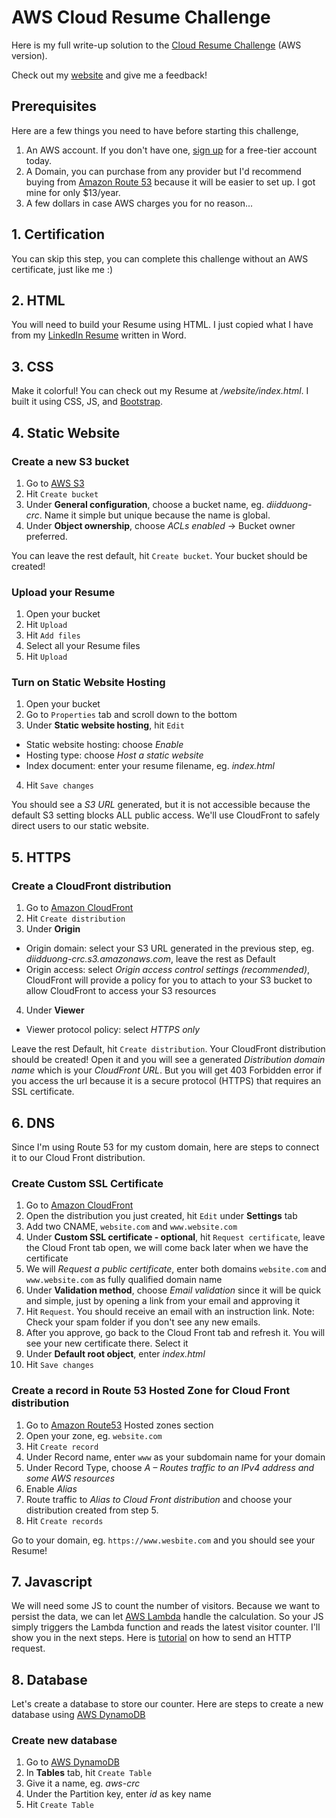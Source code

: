 # AWS Cloud Resume Challenge
Here is my full write-up solution to the [Cloud Resume Challenge](https://cloudresumechallenge.dev/docs/the-challenge/aws/) (AWS version).

Check out my [website](https://www.haerowin.com/) and give me a feedback!

## Prerequisites
Here are a few things you need to have before starting this challenge,

1. An AWS account. If you don't have one, [sign up](https://www.google.com/aclk?sa=l&ai=DChcSEwjopKf7u-iEAxUTlFAGHVNWBDgYABAAGgJkZw&ase=2&gclid=Cj0KCQiArrCvBhCNARIsAOkAGcX0mC1-u3qoVk9Ajdv5BtOpq1LsUDUrzAOmzDT0lYP1i9sJ9Z5BMCIaAtErEALw_wcB&ei=wwLtZcPWC5nUp84PpfO3iAE&sig=AOD64_0F3c3XKZEL8-3y_gM80U1ke0gPuQ&q&sqi=2&nis=4&adurl&ved=2ahUKEwiDxJv7u-iEAxUZ6skDHaX5DREQ0Qx6BAgIEAE) for a free-tier account today.
2. A Domain, you can purchase from any provider but I'd recommend buying from [Amazon Route 53](https://aws.amazon.com/route53/) because it will be easier to set up. I got mine for only $13/year.
3. A few dollars in case AWS charges you for no reason...  

## 1. Certification
You can skip this step, you can complete this challenge without an AWS certificate, just like me :)

## 2. HTML
You will need to build your Resume using HTML. I just copied what I have from my [LinkedIn Resume](https://www.linkedin.com/in/duyvduong/overlay/1709142758767/single-media-viewer/?profileId=ACoAACzMK_ABDOQvcZj5mNttrWv0ta-PtTt-bqY) written in Word.

## 3. CSS
Make it colorful! You can check out my Resume at <em>/website/index.html</em>. I built it using CSS, JS, and [Bootstrap](https://getbootstrap.com/docs/5.3/getting-started/download/).

## 4. Static Website
### Create a new S3 bucket
1. Go to [AWS S3](https://aws.amazon.com/s3/)
2. Hit `Create bucket`
3. Under <b>General configuration</b>, choose a bucket name, eg. <em>diidduong-crc</em>. Name it simple but unique because the name is global.
4. Under <b>Object ownership</b>, choose <em>ACLs enabled</em> -> Bucket owner preferred.

You can leave the rest default, hit `Create bucket`. Your bucket should be created!


### Upload your Resume

1. Open your bucket
2. Hit `Upload`
3. Hit `Add files`
4. Select all your Resume files
5. Hit `Upload`

### Turn on Static Website Hosting
1. Open your bucket
2. Go to `Properties` tab and scroll down to the bottom
3. Under <b>Static website hosting</b>, hit `Edit`
- Static website hosting: choose <em>Enable</em>
- Hosting type: choose <em>Host a static website</em>
- Index document: enter your resume filename, eg. <em>index.html</em>
4. Hit `Save changes`

You should see a <em>S3 URL</em> generated, but it is not accessible because the default S3 setting blocks ALL public access. We'll use CloudFront to safely direct users to our static website. 

## 5. HTTPS
### Create a CloudFront distribution
1. Go to [Amazon CloudFront](https://aws.amazon.com/cloudfront/)
2. Hit `Create distribution`
3. Under <b>Origin</b>
- Origin domain: select your S3 URL generated in the previous step, eg. <em>diidduong-crc.s3.amazonaws.com</em>, leave the rest as Default
- Origin access: select <em>Origin access control settings (recommended)</em>, CloudFront will provide a policy for you to attach to your S3 bucket to allow CloudFront to access your S3 resources
4. Under <b>Viewer</b>
- Viewer protocol policy: select <em>HTTPS only</em>

Leave the rest Default, hit `Create distribution`. Your CloudFront distribution should be created! Open it and you will see a generated <em>Distribution domain name</em> which is your <em>CloudFront URL</em>. But you will get 403 Forbidden error if you access the url because it is a secure protocol (HTTPS) that requires an SSL certificate.


## 6. DNS
Since I'm using Route 53 for my custom domain, here are steps to connect it to our Cloud Front distribution.
### Create Custom SSL Certificate
1. Go to [Amazon CloudFront](https://aws.amazon.com/cloudfront/)
2. Open the distribution you just created, hit `Edit` under <b>Settings</b> tab
3. Add two CNAME, `website.com` and `www.website.com`
4. Under <b>Custom SSL certificate - optional</b>, hit `Request certificate`, leave the Cloud Front tab open, we will come back later when we have the certificate
5. We will <em>Request a public certificate</em>, enter both domains `website.com` and `www.website.com` as fully qualified domain name
6. Under <b>Validation method</b>, choose <em>Email validation</em> since it will be quick and simple, just by opening a link from your email and approving it
7. Hit `Request`. You should receive an email with an instruction link. Note: Check your spam folder if you don't see any new emails.
8. After you approve, go back to the Cloud Front tab and refresh it. You will see your new certificate there. Select it
9. Under <b>Default root object</b>, enter <em>index.html</em>
10. Hit `Save changes`

### Create a record in Route 53 Hosted Zone for Cloud Front distribution
1. Go to [Amazon Route53](https://aws.amazon.com/route53/) Hosted zones section
2. Open your zone, eg. `website.com`
3. Hit `Create record`
4. Under Record name, enter `www` as your subdomain name for your domain
5. Under Record Type, choose <em>A – Routes traffic to an IPv4 address and some AWS resources</em>
6. Enable <em>Alias</em>
7. Route traffic to <em>Alias to Cloud Front distribution</em> and choose your distribution created from step 5.
8. Hit `Create records`

Go to your domain, eg. `https://www.wesbite.com` and you should see your Resume!

## 7. Javascript
We will need some JS to count the number of visitors. Because we want to persist the data, we can let [AWS Lambda](https://aws.amazon.com/lambda/) handle the calculation. So your JS simply triggers the Lambda function and reads the latest visitor counter. I'll show you in the next steps. Here is [tutorial](https://developer.mozilla.org/en-US/docs/Web/API/Fetch_API/Using_Fetch) on how to send an HTTP request.

## 8. Database
Let's create a database to store our counter. Here are steps to create a new database using [AWS DynamoDB](https://aws.amazon.com/dynamodb/)
### Create new database
1. Go to [AWS DynamoDB](https://aws.amazon.com/dynamodb/)
2. In <b>Tables</b> tab, hit `Create Table`
3. Give it a name, eg. <em>aws-crc</em>
4. Under the Partition key, enter <em>id</em> as key name
5. Hit `Create Table`
